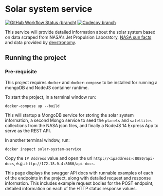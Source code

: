 # Solar system service

[![GitHub Workflow Status (branch)](https://img.shields.io/github/workflow/status/anzbrown/solar-system-service/Node.js%20CI/main?style=for-the-badge)](https://github.com/anzbrown/solar-system-service/actions?query=workflow%3A%22Node.js+CI%22%22+branch%3Amain+)
[![Codecov branch](https://img.shields.io/codecov/c/github/anzbrown/solar-system-service/main?style=for-the-badge)](https://codecov.io/gh/anzbrown/solar-system-service)

This service will provide detailed information about the solar system based on data scraped from NASA's Jet Propulsion
Laboratory, [NASA sun facts](https://nssdc.gsfc.nasa.gov/planetary/factsheet/sunfact.html) and data provided by
[devstronomy](https://devstronomy.com/#/datasets#downloads).

## Running the project
### Pre-requisite
This project requires `docker` and `docker-compose` to be installed for running a mongoDB and NodeJS container runtime.


To start the project, in a terminal window run:
```
docker-compose up --build
```
This will startup a MongoDB service for storing the solar system information, a second Mongo service to seed the `planets` 
and `satellites` collections from the NASA json files, and finally a NodeJS 14 Express App to serve as the REST API.

In another terminal window, run:
```
docker inspect solar-system-service
```
Copy the `IP Address` value and open the url `http://<ipaddress>:8080/api-docs`, e.g.: `http://172.18.0.4:8080/api-docs`.

This page displays the swagger API docs with runnable examples of each of the endpoints in the project, along with
detailed request and response information. This includes example request bodies for the POST endpoint, detailed information
on each of the HTTP status response values.

